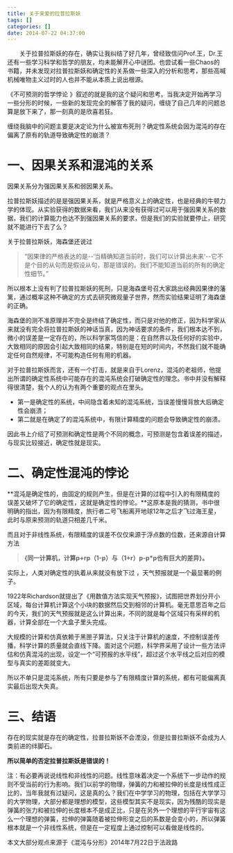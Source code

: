 ```yaml
---
title: 关于亲爱的拉普拉斯妖
tags: []
categories: []
date: 2014-07-22 04:37:00 
---
```



&emsp;&emsp;关于拉普拉斯妖的存在，确实让我纠结了好几年，曾经致信问Prof.王，Dr.王还有一些学习科学和哲学的朋友，均未能解开心中谜团。也尝试看一些Chaos的书籍，并未发现对拉普拉斯妖和确定性的关系做一些深入的分析和思考，那些高喊机械唯物主义过时的人也并不能从本质上说出根源。

《不可预测的哲学悖论 》叙述的就是我的这个疑问和思考。当我决定开始再学习一些分形的时候，一些新的发现完全的解答了我的疑问，缠绕了自己几年的问题总算是放下来了，那一刻真的是欣喜若狂。

缠绕我脑中的问题主要是决定论为什么被宣布死刑？确定性系统会因为混沌的存在偏离了原有的轨道导致确定性的崩溃？

# 一、因果关系和混沌的关系
因果关系分为强因果关系和弱因果关系。

拉普拉斯妖描述的是是强因果关系，就是严格意义上的确定性，也是经典的牛顿力学的体现。从实验获得的数据来看，我们从来没有获得过可以用于强因果关系的数据，我们的计算能力也达不到强因果关系的要求，但是我们的实验就要停止，研究就不能进行下去了么？

关于拉普拉斯妖，海森堡还说过
> “因果律的严格表达的是--‘当精确知道当前时，我们可以计算出未来‘--它不是个目的从句而是假设从句，那是错误的。我们不能知道当前的所有的确定性细节。”

所以根本上没有判了拉普拉斯妖的死刑，只是海森堡号召大家跳出经典因果律的藩篱，通过概率这种不确定的方式去研究微观量子世界，然而实验结果证明了海森堡的正确。

海森堡的测不准原理并不完全是终结了确定性，而只是对他的修正，因为科学家从来就没有完全将拉普拉斯妖的神话当真，因为神话要求的条件，我们根本达不到，微小的误差是一定存在的，所以科学家笃信的是：在自然界以及任何好的实验中，大致相同的原因会引起大致相同的结果，特别是在短的时间内，不然我们就不能确定任何自然规律，不可能构造任何有用的机器。

对于拉普拉斯妖而言，还有一个打击，就是来自于Lorenz，混沌的老祖师，他提出所谓的确定性系统中可能存在的混沌系统会打破确定性的理念。书中并没有解释得很清楚，我个人的认为有两个重要的观点在里头。
- 第一是确定性的系统，中间隐含着未知的混沌系统，当误差慢慢背放大后确定性会崩溃；
- 第二就是在确定了的混沌系统中，有限计算精度的问题会导致确定性的崩溃。

因此书上介绍了可预测和确定性是两个不同的概念，可预测是包含着误差的描述，与现实比较接近，确定性就是现实。

# 二、确定性混沌的悖论

**混沌是确定性的，由固定的规则产生，但是在计算的过程中引入的有限精度的误差又破坏了它的确定性，这就是确定性的悖论。**这原本是我的猜测，书中很明确的指出，因为有限精度，旅行者二号飞船离开地球12年之后才飞过海王星，此时与原来预测的轨道只相差几千米。

而且对于非线性系统，有限精度的误差不仅仅来源于浮点数的位数，还来源自计算方法
> **{同一计算机，计算p+rp（1-p）与（1+r）p-p*p也有巨大的差异}。**

实际上，人类对确定性的执着从来就没有放下过 ，天气预报就是一个最显著的例子。

1922年Richardson就提出了《用数值方法实现天气预报》，试图把世界划分开小区域，每台计算机计算这个小块的数据然后交到相邻的计算机。毫无意思百年之后的今天，我们的天气预报就是这么计算出来，不同的就是每个区域只有采样的机器，计算全部在一个大盒子里头完成。

大规模的计算和仿真依赖于黑匣子算法，只关注于计算机的速度，不控制误差传播，科学计算的质量就会直线下降。面对这个问题，科学界采用了设计一些方法评估和仿真混沌的出现，设定一个“可预报的水平线”，超过这个水平线之后对应的模型与真实的差距就变大。

所以不单只是混沌系统，所有只要是参与了有限精度计算的系统，都有可能偏离真实最后出现大失真。

# 三、结语

存在的现实就是存在的确定性，拉普拉斯妖不会湮没，但是拉普拉斯妖不会成为人类前进的绊脚石。

**所以简单的否定拉普拉斯妖是错误的！**

注：有必要再说说线性和非线性的问题。线性意味着决定一个系统下一步动作的规则不受当前的行为影响。我们以前学的物理，弹簧的力和被拉伸的长度是线性成正比的，当年我就有过疑问，这是真的么？我们在中学学习的物理，包括在大学学习的大学物理，大部分都是理想的模型，这些模型其实不是现实，因为残酷的现实是弹簧的张力和被拉伸的长度根本不是成正比，只是在另外一个理想的平行宇宙有这么一个理想的弹簧，拉伸的弹簧随着被拉伸形变之后的系数是会变小的，所以弹簧根本就是一个非线性系统，但是在一定程度上通过控制可以看做是线性的。

本文大部分观点来源于《混沌与分形》2014年7月22日于法政路